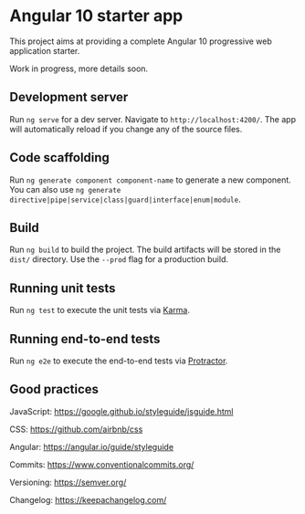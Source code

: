 # Angular 10 starter app

This project aims at providing a complete Angular 10 progressive web application starter.

Work in progress, more details soon.

## Development server

Run `ng serve` for a dev server. Navigate to `http://localhost:4200/`. The app will automatically reload if you change any of the source files.

## Code scaffolding

Run `ng generate component component-name` to generate a new component. You can also use `ng generate directive|pipe|service|class|guard|interface|enum|module`.

## Build

Run `ng build` to build the project. The build artifacts will be stored in the `dist/` directory. Use the `--prod` flag for a production build.

## Running unit tests

Run `ng test` to execute the unit tests via [Karma](https://karma-runner.github.io).

## Running end-to-end tests

Run `ng e2e` to execute the end-to-end tests via [Protractor](http://www.protractortest.org/).

## Good practices

JavaScript: https://google.github.io/styleguide/jsguide.html

CSS: https://github.com/airbnb/css

Angular: https://angular.io/guide/styleguide

Commits: https://www.conventionalcommits.org/

Versioning: https://semver.org/

Changelog: https://keepachangelog.com/

